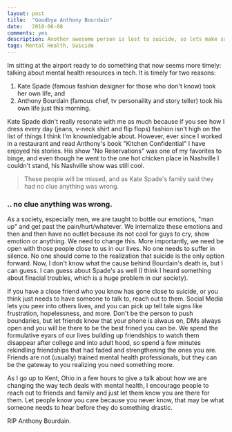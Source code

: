 ```yaml
---
layout: post
title:  "Goodbye Anthony Bourdain"
date:   2018-06-08
comments: yes
description: Another awesome person is lost to suicide, so lets make sure others know whats out there for tech and more.
tags: Mental Health, Suicide
---
```


Im sitting at the airport ready to do something that now seems more timely: talking about mental health resources in tech. It is timely for two reasons:
1. Kate Spade (famous fashion designer for those who don't know) took her own life, and 
2. Anthony Bourdain (famous chef, tv personaility and story teller) took his own life
just this morning. 

Kate Spade didn't really resonate with me as much because if you see how I dress every day (jeans, v-neck shirt and flip flops) fashion isn't high on the list of
things I think I'm knownledgable about. However, ever since I worked in a restaurant and read Anthony's book "Kitchen Confidential" I have
enjoyed his stories. His show "No Reservations" was one of my favorites to binge, and even though he went to the one hot chicken place in Nashville I couldn't stand, his Nashville show was still cool.

> These people will be missed, and as Kate Spade's family said they had no clue anything was wrong. 

### .. no clue anything was wrong.

As a society, especially men, we are taught to bottle our emotions, "man up" and get past the pain/hurt/whatever. We internalize these emotions and then 
and then have no outlet because its not cool for guys to cry, show emotion or anything. We need to change this. More importantly, we need be open with those people close to us in our
lives. No one needs to suffer in silence. No one should come to the realization that suicide is the only option forward. Now, I don't know what the cause behind Bourdain's death is, but I can guess. I can 
guess about Spade's as well (I think I heard something about finacial troubles, which is a huge problem in our society). 

If you have a close friend who you know has gone close to suicide, or you think just needs to have someone to talk to, reach out to them. Social Media lets you peer into others lives, and you can pick up tell tale signs
like frustration, hopelessness, and more. Don't be the person to push boundaries, but let friends know that your phone is alwaus on, DMs always open and you will be there to be the best frined you can be. We spend the formulative eyars
of our lives building up friendships to watch them disappear after college and into adult hood, so spend a few minutes rekindling friendships that had faded and 
strengthening the ones you are. Friends are not (usually) trained mental health professionals, but they can be the gateway to you realizing you need something more. 

As I go up to Kent, Ohio in a few hours to give a talk about how we are changing the way tech deals with mental health, I encourage people to reach out to friends and family and just let them know you are there for them. 
Let people know you care because you never know, that may be what someone needs to hear before they do something drastic. 

RIP Anthony Bourdain.
